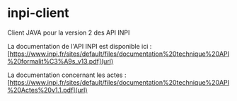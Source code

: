 # inpi-client
Client JAVA pour la version 2 des API INPI

La documentation de l'API INPI est disponible ici :
 [https://www.inpi.fr/sites/default/files/documentation%20technique%20API%20formalit%C3%A9s_v13.pdf](url)
 
La documentation concernant les actes :
 [https://www.inpi.fr/sites/default/files/documentation%20technique%20API%20Actes%20v1.1.pdf](url)
